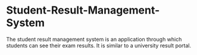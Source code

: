 # Student-Result-Management-System
The student result management system is an application through which students can see their exam results. It is similar to a university result portal.
